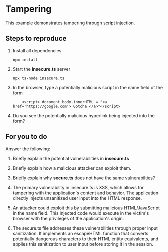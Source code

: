 # Tampering

This example demonstrates tampering through script injection.

## Steps to reproduce

1. Install all dependencies

    `npm install`

2. Start the **insecure.ts** server

    `npx ts-node insecure.ts`

3. In the browser, type a potentially malicious script in the name field of the form

    ```
        <script> document.body.innerHTML = "<a href='https://google.com'> Gotcha </a>"</script>
    ```

4. Do you see the potentially malicious hyperlink being injected into the form?

## For you to do

Answer the following:

1. Briefly explain the potential vulnerabilities in **insecure.ts**
2. Briefly explain how a malicious attacker can exploit them.
3. Briefly explain why **secure.ts** does not have the same vulnerabilties?

1. The primary vulnerability in insecure.ts is XSS, which allows for tampering with the application's content and behavior. The application directly injects unsanitized user input into the HTML response. 
2. An attacker could exploit this by submitting malicious HTML/JavaScript in the name field. This injected code would execute in the victim's browser with the privileges of the application's origin. 
3. The secure.ts file addresses these vulnerabilities through proper input sanitization. It implements an escapeHTML function that converts potentially dangerous characters to their HTML entity equivalents, and applies this sanitization to user input before storing it in the session.